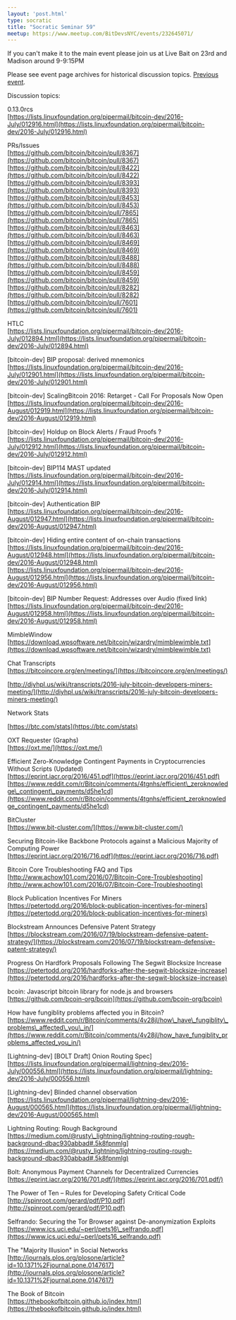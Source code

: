 ```yaml
---
layout: 'post.html'
type: socratic
title: "Socratic Seminar 59"
meetup: https://www.meetup.com/BitDevsNYC/events/232645071/
---
```


If you can't make it to the main event please join us at Live Bait on 23rd and Madison around 9-9:15PM

Please see event page archives for historical discussion topics. [Previous event](http://www.meetup.com/BitDevsNYC/events/231847507/).

Discussion topics:

0.13.0rcs  
[](https://lists.linuxfoundation.org/pipermail/bitcoin-dev/2016-July/012916.html)[https://lists.linuxfoundation.org/pipermail/bitcoin-dev/2016-July/012916.html](https://lists.linuxfoundation.org/pipermail/bitcoin-dev/2016-July/012916.html)

PRs/Issues  
[](https://github.com/bitcoin/bitcoin/pull/8367)[https://github.com/bitcoin/bitcoin/pull/8367](https://github.com/bitcoin/bitcoin/pull/8367)  
[](https://github.com/bitcoin/bitcoin/pull/8422)[https://github.com/bitcoin/bitcoin/pull/8422](https://github.com/bitcoin/bitcoin/pull/8422)  
[](https://github.com/bitcoin/bitcoin/pull/8393)[https://github.com/bitcoin/bitcoin/pull/8393](https://github.com/bitcoin/bitcoin/pull/8393)  
[](https://github.com/bitcoin/bitcoin/pull/8453)[https://github.com/bitcoin/bitcoin/pull/8453](https://github.com/bitcoin/bitcoin/pull/8453)  
[](https://github.com/bitcoin/bitcoin/pull/7865)[https://github.com/bitcoin/bitcoin/pull/7865](https://github.com/bitcoin/bitcoin/pull/7865)  
[](https://github.com/bitcoin/bitcoin/pull/8463)[https://github.com/bitcoin/bitcoin/pull/8463](https://github.com/bitcoin/bitcoin/pull/8463)  
[](https://github.com/bitcoin/bitcoin/pull/8469)[https://github.com/bitcoin/bitcoin/pull/8469](https://github.com/bitcoin/bitcoin/pull/8469)  
[](https://github.com/bitcoin/bitcoin/pull/8488)[https://github.com/bitcoin/bitcoin/pull/8488](https://github.com/bitcoin/bitcoin/pull/8488)  
[](https://github.com/bitcoin/bitcoin/pull/8459)[https://github.com/bitcoin/bitcoin/pull/8459](https://github.com/bitcoin/bitcoin/pull/8459)  
[](https://github.com/bitcoin/bitcoin/pull/8282)[https://github.com/bitcoin/bitcoin/pull/8282](https://github.com/bitcoin/bitcoin/pull/8282)  
[](https://github.com/bitcoin/bitcoin/pull/7601)[https://github.com/bitcoin/bitcoin/pull/7601](https://github.com/bitcoin/bitcoin/pull/7601)

HTLC  
[](https://lists.linuxfoundation.org/pipermail/bitcoin-dev/2016-July/012894.html)[https://lists.linuxfoundation.org/pipermail/bitcoin-dev/2016-July/012894.html](https://lists.linuxfoundation.org/pipermail/bitcoin-dev/2016-July/012894.html)

\[bitcoin-dev\] BIP proposal: derived mnemonics  
[](https://lists.linuxfoundation.org/pipermail/bitcoin-dev/2016-July/012901.html)[https://lists.linuxfoundation.org/pipermail/bitcoin-dev/2016-July/012901.html](https://lists.linuxfoundation.org/pipermail/bitcoin-dev/2016-July/012901.html)

\[bitcoin-dev\] ScalingBitcoin 2016: Retarget - Call For Proposals Now Open  
[](https://lists.linuxfoundation.org/pipermail/bitcoin-dev/2016-August/012919.html)[https://lists.linuxfoundation.org/pipermail/bitcoin-dev/2016-August/012919.html](https://lists.linuxfoundation.org/pipermail/bitcoin-dev/2016-August/012919.html)

\[bitcoin-dev\] Holdup on Block Alerts / Fraud Proofs ?  
[](https://lists.linuxfoundation.org/pipermail/bitcoin-dev/2016-July/012912.html)[https://lists.linuxfoundation.org/pipermail/bitcoin-dev/2016-July/012912.html](https://lists.linuxfoundation.org/pipermail/bitcoin-dev/2016-July/012912.html)

\[bitcoin-dev\] BIP114 MAST updated  
[](https://lists.linuxfoundation.org/pipermail/bitcoin-dev/2016-July/012914.html)[https://lists.linuxfoundation.org/pipermail/bitcoin-dev/2016-July/012914.html](https://lists.linuxfoundation.org/pipermail/bitcoin-dev/2016-July/012914.html)

\[bitcoin-dev\] Authentication BIP  
[](https://lists.linuxfoundation.org/pipermail/bitcoin-dev/2016-August/012947.html)[https://lists.linuxfoundation.org/pipermail/bitcoin-dev/2016-August/012947.html](https://lists.linuxfoundation.org/pipermail/bitcoin-dev/2016-August/012947.html)

\[bitcoin-dev\] Hiding entire content of on-chain transactions  
[](https://lists.linuxfoundation.org/pipermail/bitcoin-dev/2016-August/012948.html)[https://lists.linuxfoundation.org/pipermail/bitcoin-dev/2016-August/012948.html](https://lists.linuxfoundation.org/pipermail/bitcoin-dev/2016-August/012948.html)  
[](https://lists.linuxfoundation.org/pipermail/bitcoin-dev/2016-August/012956.html)[https://lists.linuxfoundation.org/pipermail/bitcoin-dev/2016-August/012956.html](https://lists.linuxfoundation.org/pipermail/bitcoin-dev/2016-August/012956.html)

\[bitcoin-dev\] BIP Number Request: Addresses over Audio (fixed link)  
[](https://lists.linuxfoundation.org/pipermail/bitcoin-dev/2016-August/012958.html)[https://lists.linuxfoundation.org/pipermail/bitcoin-dev/2016-August/012958.html](https://lists.linuxfoundation.org/pipermail/bitcoin-dev/2016-August/012958.html)

MimbleWindow  
[](https://download.wpsoftware.net/bitcoin/wizardry/mimblewimble.txt)[https://download.wpsoftware.net/bitcoin/wizardry/mimblewimble.txt](https://download.wpsoftware.net/bitcoin/wizardry/mimblewimble.txt)

Chat Transcripts  
[](https://bitcoincore.org/en/meetings/)[https://bitcoincore.org/en/meetings/](https://bitcoincore.org/en/meetings/)

[</a>](http://diyhpl.us/wiki/transcripts/2016-july-bitcoin-developers-miners-meeting/cali2016/)

[](http://diyhpl.us/wiki/transcripts/2016-july-bitcoin-developers-miners-meeting/cali2016/)

[<a href="http://diyhpl.us/wiki/transcripts/2016-july-bitcoin-developers-miners-meeting/">](http://diyhpl.us/wiki/transcripts/2016-july-bitcoin-developers-miners-meeting/cali2016/)[http://diyhpl.us/wiki/transcripts/2016-july-bitcoin-developers-miners-meeting/](http://diyhpl.us/wiki/transcripts/2016-july-bitcoin-developers-miners-meeting/)

Network Stats

[](https://btc.com/stats)[https://btc.com/stats](https://btc.com/stats)

OXT Requester (Graphs)  
[</a> <a href="https://oxt.me/">](http://diyhpl.us/~bryan/papers2/bitcoin/mimblewimble.txt)[https://oxt.me/](https://oxt.me/)

Efficient Zero-Knowledge Contingent Payments in Cryptocurrencies Without Scripts (Updated)  
[](https://eprint.iacr.org/2016/451.pdf)[https://eprint.iacr.org/2016/451.pdf](https://eprint.iacr.org/2016/451.pdf)  
[](https://www.reddit.com/r/Bitcoin/comments/4tgnhs/efficient_zeroknowledge_contingent_payments/d5he1cd)[https://www.reddit.com/r/Bitcoin/comments/4tgnhs/efficient\_zeroknowledge\_contingent\_payments/d5he1cd](https://www.reddit.com/r/Bitcoin/comments/4tgnhs/efficient_zeroknowledge_contingent_payments/d5he1cd)

BitCluster  
[](https://www.bit-cluster.com/)[https://www.bit-cluster.com/](https://www.bit-cluster.com/)

Securing Bitcoin-like Backbone Protocols against a Malicious Majority of Computing Power  
[](https://eprint.iacr.org/2016/716.pdf)[https://eprint.iacr.org/2016/716.pdf](https://eprint.iacr.org/2016/716.pdf)

Bitcoin Core Troubleshooting FAQ and Tips  
[](http://www.achow101.com/2016/07/Bitcoin-Core-Troubleshooting)[http://www.achow101.com/2016/07/Bitcoin-Core-Troubleshooting](http://www.achow101.com/2016/07/Bitcoin-Core-Troubleshooting)

Block Publication Incentives For Miners  
[](https://petertodd.org/2016/block-publication-incentives-for-miners)[https://petertodd.org/2016/block-publication-incentives-for-miners](https://petertodd.org/2016/block-publication-incentives-for-miners)

Blockstream Announces Defensive Patent Strategy  
[](https://blockstream.com/2016/07/19/blockstream-defensive-patent-strategy/)[https://blockstream.com/2016/07/19/blockstream-defensive-patent-strategy/](https://blockstream.com/2016/07/19/blockstream-defensive-patent-strategy/)

Progress On Hardfork Proposals Following The Segwit Blocksize Increase  
[](https://petertodd.org/2016/hardforks-after-the-segwit-blocksize-increase)[https://petertodd.org/2016/hardforks-after-the-segwit-blocksize-increase](https://petertodd.org/2016/hardforks-after-the-segwit-blocksize-increase)

bcoin: Javascript bitcoin library for node.js and browsers  
[](https://github.com/bcoin-org/bcoin)[https://github.com/bcoin-org/bcoin](https://github.com/bcoin-org/bcoin)

How have fungiblity problems affected you in Bitcoin?  
[](https://www.reddit.com/r/Bitcoin/comments/4v28jl/how_have_fungiblity_problems_affected_you_in/)[https://www.reddit.com/r/Bitcoin/comments/4v28jl/how\_have\_fungiblity\_problems\_affected\_you\_in/](https://www.reddit.com/r/Bitcoin/comments/4v28jl/how_have_fungiblity_problems_affected_you_in/)

\[Lightning-dev\] \[BOLT Draft\] Onion Routing Spec\]  
[](https://lists.linuxfoundation.org/pipermail/lightning-dev/2016-July/000556.html)[https://lists.linuxfoundation.org/pipermail/lightning-dev/2016-July/000556.html](https://lists.linuxfoundation.org/pipermail/lightning-dev/2016-July/000556.html)

\[Lightning-dev\] Blinded channel observation  
[](https://lists.linuxfoundation.org/pipermail/lightning-dev/2016-August/000565.html)[https://lists.linuxfoundation.org/pipermail/lightning-dev/2016-August/000565.html](https://lists.linuxfoundation.org/pipermail/lightning-dev/2016-August/000565.html)

Lightning Routing: Rough Background  
[](https://medium.com/@rusty_lightning/lightning-routing-rough-background-dbac930abbad#.5k8fpnmlg)[https://medium.com/@rusty\_lightning/lightning-routing-rough-background-dbac930abbad#.5k8fpnmlg](https://medium.com/@rusty_lightning/lightning-routing-rough-background-dbac930abbad#.5k8fpnmlg)

Bolt: Anonymous Payment Channels for Decentralized Currencies  
[](https://eprint.iacr.org/2016/701.pdf/)[https://eprint.iacr.org/2016/701.pdf/](https://eprint.iacr.org/2016/701.pdf/)

The Power of Ten – Rules for Developing Safety Critical Code  
[](http://spinroot.com/gerard/pdf/P10.pdf)[http://spinroot.com/gerard/pdf/P10.pdf](http://spinroot.com/gerard/pdf/P10.pdf)

Selfrando: Securing the Tor Browser against De-anonymization Exploits  
[](https://www.ics.uci.edu/~perl/pets16_selfrando.pdf)[https://www.ics.uci.edu/~perl/pets16\_selfrando.pdf](https://www.ics.uci.edu/~perl/pets16_selfrando.pdf)

The "Majority Illusion" in Social Networks  
[](http://journals.plos.org/plosone/article?id=10.1371%2Fjournal.pone.0147617)[http://journals.plos.org/plosone/article?id=10.1371%2Fjournal.pone.0147617](http://journals.plos.org/plosone/article?id=10.1371%2Fjournal.pone.0147617)

The Book of Bitcoin  
[](https://thebookofbitcoin.github.io/index.html)[https://thebookofbitcoin.github.io/index.html](https://thebookofbitcoin.github.io/index.html)
